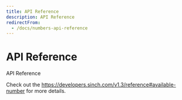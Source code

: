 ```yaml
---
title: API Reference
description: API Reference
redirectFrom:
  - /docs/numbers-api-reference
---
```

# API Reference

API Reference

Check out the <https://developers.sinch.com/v1.3/reference#available-number> for more details.
